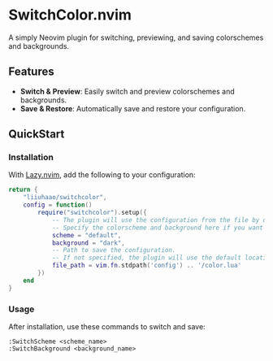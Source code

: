 # SwitchColor.nvim

A simply Neovim plugin for switching, previewing, and saving colorschemes and backgrounds.

## Features

- **Switch & Preview**: Easily switch and preview colorschemes and backgrounds.
- **Save & Restore**: Automatically save and restore your configuration.

## QuickStart

### Installation

With [Lazy.nvim](https://github.com/folke/lazy.nvim), add the following to your configuration:

```lua
return {
    "liiuhaao/switchcolor",
    config = function()
        require("switchcolor").setup({
            -- The plugin will use the configuration from the file by default.
            -- Specify the colorscheme and background here if you want to override the saved settings.
            scheme = "default",
            background = "dark",
            -- Path to save the configuration.
            -- If not specified, the plugin will use the default location: vim.fn.stdpath('data') .. '/switchcolor.lua'.
            file_path = vim.fn.stdpath('config') .. '/color.lua'
        })
    end
}
```

### Usage

After installation, use these commands to switch and save:

```
:SwitchScheme <scheme_name>
:SwitchBackground <background_name>
```
